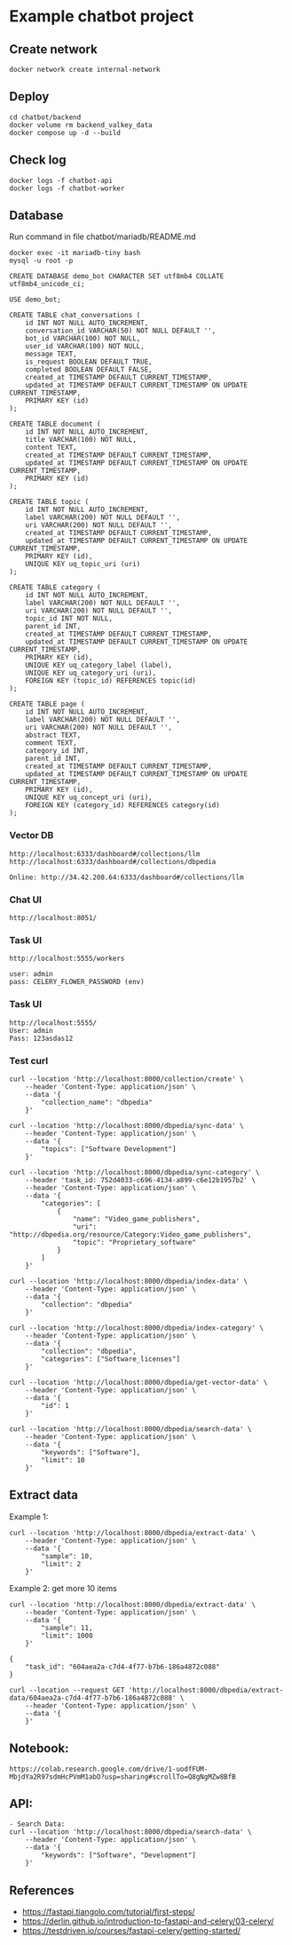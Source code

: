# Example chatbot project

## Create network
    docker network create internal-network

## Deploy
    cd chatbot/backend
    docker volume rm backend_valkey_data
    docker compose up -d --build

## Check log
    docker logs -f chatbot-api
    docker logs -f chatbot-worker
    

## Database
Run command in file chatbot/mariadb/README.md

    docker exec -it mariadb-tiny bash
    mysql -u root -p

    CREATE DATABASE demo_bot CHARACTER SET utf8mb4 COLLATE utf8mb4_unicode_ci;
    
    USE demo_bot;

    CREATE TABLE chat_conversations (
        id INT NOT NULL AUTO_INCREMENT,
        conversation_id VARCHAR(50) NOT NULL DEFAULT '',
        bot_id VARCHAR(100) NOT NULL,
        user_id VARCHAR(100) NOT NULL,
        message TEXT,
        is_request BOOLEAN DEFAULT TRUE,
        completed BOOLEAN DEFAULT FALSE,
        created_at TIMESTAMP DEFAULT CURRENT_TIMESTAMP,
        updated_at TIMESTAMP DEFAULT CURRENT_TIMESTAMP ON UPDATE CURRENT_TIMESTAMP,
        PRIMARY KEY (id)
    );

    CREATE TABLE document (
        id INT NOT NULL AUTO_INCREMENT,
        title VARCHAR(100) NOT NULL,
        content TEXT,
        created_at TIMESTAMP DEFAULT CURRENT_TIMESTAMP,
        updated_at TIMESTAMP DEFAULT CURRENT_TIMESTAMP ON UPDATE CURRENT_TIMESTAMP,
        PRIMARY KEY (id)
    );

    CREATE TABLE topic (
        id INT NOT NULL AUTO_INCREMENT,
        label VARCHAR(200) NOT NULL DEFAULT '',
        uri VARCHAR(200) NOT NULL DEFAULT '',
        created_at TIMESTAMP DEFAULT CURRENT_TIMESTAMP,
        updated_at TIMESTAMP DEFAULT CURRENT_TIMESTAMP ON UPDATE CURRENT_TIMESTAMP,
        PRIMARY KEY (id),
        UNIQUE KEY uq_topic_uri (uri)
    );
    
    CREATE TABLE category (
        id INT NOT NULL AUTO_INCREMENT,
        label VARCHAR(200) NOT NULL DEFAULT '',
        uri VARCHAR(200) NOT NULL DEFAULT '',
        topic_id INT NOT NULL,
        parent_id INT,
        created_at TIMESTAMP DEFAULT CURRENT_TIMESTAMP,
        updated_at TIMESTAMP DEFAULT CURRENT_TIMESTAMP ON UPDATE CURRENT_TIMESTAMP,
        PRIMARY KEY (id),
        UNIQUE KEY uq_category_label (label),
        UNIQUE KEY uq_category_uri (uri),
        FOREIGN KEY (topic_id) REFERENCES topic(id)
    );
    
    CREATE TABLE page (
        id INT NOT NULL AUTO_INCREMENT,
        label VARCHAR(200) NOT NULL DEFAULT '',
        uri VARCHAR(200) NOT NULL DEFAULT '',
        abstract TEXT,
        comment TEXT,
        category_id INT,
        parent_id INT,
        created_at TIMESTAMP DEFAULT CURRENT_TIMESTAMP,
        updated_at TIMESTAMP DEFAULT CURRENT_TIMESTAMP ON UPDATE CURRENT_TIMESTAMP,
        PRIMARY KEY (id),
        UNIQUE KEY uq_concept_uri (uri),
        FOREIGN KEY (category_id) REFERENCES category(id)
    );

### Vector DB
    http://localhost:6333/dashboard#/collections/llm
    http://localhost:6333/dashboard#/collections/dbpedia

    Online: http://34.42.208.64:6333/dashboard#/collections/llm


### Chat UI
    http://localhost:8051/


### Task UI
    http://localhost:5555/workers
    
    user: admin
    pass: CELERY_FLOWER_PASSWORD (env)


### Task UI
    http://localhost:5555/
    User: admin
    Pass: 123asdas12


### Test curl
    curl --location 'http://localhost:8000/collection/create' \
        --header 'Content-Type: application/json' \
        --data '{
            "collection_name": "dbpedia"
        }'

    curl --location 'http://localhost:8000/dbpedia/sync-data' \
        --header 'Content-Type: application/json' \
        --data '{
            "topics": ["Software Development"]
        }'

    curl --location 'http://localhost:8000/dbpedia/sync-category' \
        --header 'task_id: 752d4033-c696-4134-a899-c6e12b1957b2' \
        --header 'Content-Type: application/json' \
        --data '{
            "categories": [
                {
                    "name": "Video_game_publishers",
                    "uri": "http://dbpedia.org/resource/Category:Video_game_publishers",
                    "topic": "Proprietary_software"
                }
            ]
        }'

    curl --location 'http://localhost:8000/dbpedia/index-data' \
        --header 'Content-Type: application/json' \
        --data '{
            "collection": "dbpedia"
        }'

    curl --location 'http://localhost:8000/dbpedia/index-category' \
        --header 'Content-Type: application/json' \
        --data '{
            "collection": "dbpedia",
            "categories": ["Software_licenses"]
        }'

    curl --location 'http://localhost:8000/dbpedia/get-vector-data' \
        --header 'Content-Type: application/json' \
        --data '{
            "id": 1
        }'

    curl --location 'http://localhost:8000/dbpedia/search-data' \
        --header 'Content-Type: application/json' \
        --data '{
            "keywords": ["Software"],
            "limit": 10
        }'

## Extract data

Example 1:

    curl --location 'http://localhost:8000/dbpedia/extract-data' \
        --header 'Content-Type: application/json' \
        --data '{
            "sample": 10,
            "limit": 2
        }'


Example 2: get more 10 items

    curl --location 'http://localhost:8000/dbpedia/extract-data' \
        --header 'Content-Type: application/json' \
        --data '{
            "sample": 11,
            "limit": 1000
        }'

    {
        "task_id": "604aea2a-c7d4-4f77-b7b6-186a4872c088"
    }

    curl --location --request GET 'http://localhost:8000/dbpedia/extract-data/604aea2a-c7d4-4f77-b7b6-186a4872c088' \
        --header 'Content-Type: application/json' \
        --data '{
        }'


## Notebook:
    https://colab.research.google.com/drive/1-uodfFUM-MbjdYa2R97sdmHcPVmM1abO?usp=sharing#scrollTo=Q8gNgMZw8BfB


## API:
    - Search Data:
    curl --location 'http://localhost:8000/dbpedia/search-data' \
        --header 'Content-Type: application/json' \
        --data '{
            "keywords": ["Software", "Development"]
        }'


## References
- https://fastapi.tiangolo.com/tutorial/first-steps/
- https://derlin.github.io/introduction-to-fastapi-and-celery/03-celery/
- https://testdriven.io/courses/fastapi-celery/getting-started/